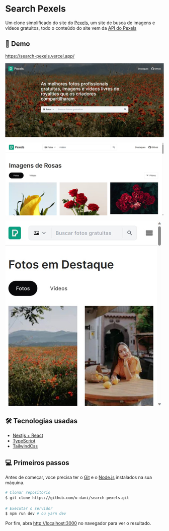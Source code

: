 # Search Pexels

Um clone simplificado do site do [Pexels](https://www.pexels.com/pt-br/), um site de busca de imagens e vídeos gratuitos, todo o conteúdo do site vem da [API do Pexels](https://www.pexels.com/pt-br/api/)

## 🌠 Demo

<a target="_blank" href="https://search-pexels.vercel.app/">https://search-pexels.vercel.app/</a>

![](public/demo/homepage.jpg)

![](public/demo/desktop.jpg)

![](public/demo/mobile.jpg)


## 🛠 Tecnologias usadas

-   [Nextjs + React](https://nextjs.org/)
-   [TypeScript](https://www.typescriptlang.org/pt/)
-   [TailwindCss](https://tailwindcss.com/)


## 💻 Primeiros passos
Antes de começar, voce precisa ter o [Git](https://git-scm.com) e o [Node.js](https://nodejs.org/en/) instalados na sua máquina.

```bash
# Clonar repositório
$ git clone https://github.com/u-dani/search-pexels.git

# Executar o servidor
$ npm run dev # ou yarn dev
```

Por fim, abra [http://localhost:3000](http://localhost:3000) no navegador para ver o resultado.

